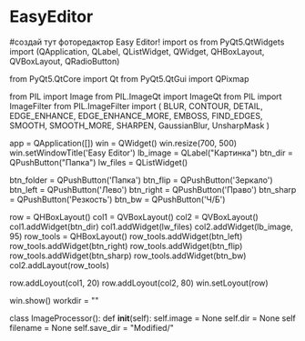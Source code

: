 # EasyEditor
#создай тут фоторедактор Easy Editor!
import os
from PyQt5.QtWidgets import (QApplication, QLabel, QListWidget, QWidget, QHBoxLayout, QVBoxLayout, QRadioButton)

from PyQt5.QtCore import Qt
from PyQt5.QtGui import QPixmap

from PIL import Image
from PIL.ImageQt import ImageQt
from PIL import ImageFilter
from PIL.ImageFilter import (
    BLUR, CONTOUR, DETAIL, EDGE_ENHANCE, EDGE_ENHANCE_MORE,
    EMBOSS, FIND_EDGES, SMOOTH, SMOOTH_MORE, SHARPEN,
    GaussianBlur, UnsharpMask
)

app = QApplication([])
win = QWidget()
win.resize(700, 500)
win.setWindowTitle('Easy Editor')
lb_image = QLabel("Картинка")
btn_dir = QPushButton("Папка")
lw_files = QListWidget()

btn_folder = QPushButton('Папка')
btn_flip = QPushButton('Зеркало')
btn_left = QPushButton('Лево')
btn_right = QPushButton('Право')
btn_sharp = QPushButton('Резкость')
btn_bw = QPushButton('Ч/Б')

row = QHBoxLayout()
col1 = QVBoxLayout()
col2 = QVBoxLayout()
col1.addWidget(btn_dir)
col1.addWidget(lw_files)
col2.addWidget(lb_image, 95)
row_tools = QHBoxLayout()
row_tools.addWidget(btn_left)
row_tools.addWidget(btn_right)
row_tools.addWidget(btn_flip)
row_tools.addWidget(btn_sharp)
row_tools.addWidget(btn_bw)
col2.addLayout(row_tools)

row.addLoyout(col1, 20)
row.addLoyout(col2, 80)
win.setLoyout(row)

win.show()
workdir = ""


class ImageProcessor():
    def __init__(self):
        self.image = None
        self.dir = None
        self filename = None 
        self.save_dir = "Modified/"
